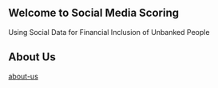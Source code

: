 ## Welcome to Social Media Scoring

Using Social Data for Financial Inclusion of Unbanked People

## About Us
[about-us](./about_us)
